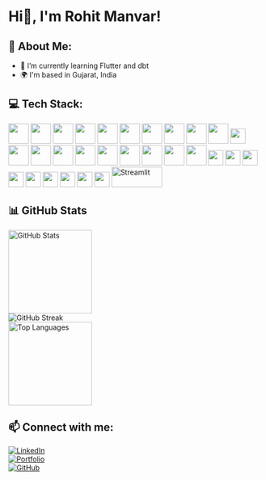 # Hi👋, I'm Rohit Manvar!

## 💫 About Me:
- 🌱 I’m currently learning Flutter and dbt  
- 🌍  I'm based in Gujarat, India
  
## 💻 Tech Stack:

<div> 
  <!-- 🌐 Languages -->
  <img src="https://cdn.jsdelivr.net/gh/devicons/devicon/icons/python/python-original.svg" width="40" height="40"/> 
  <img src="https://cdn.jsdelivr.net/gh/devicons/devicon/icons/cplusplus/cplusplus-original.svg" width="40" height="40"/> 
  <img src="https://cdn.jsdelivr.net/gh/devicons/devicon/icons/c/c-original.svg" width="40" height="40"/> 
  <img src="https://cdn.jsdelivr.net/gh/devicons/devicon/icons/java/java-original.svg" width="40" height="40"/> 
  <img src="https://cdn.jsdelivr.net/gh/devicons/devicon/icons/csharp/csharp-original.svg" width="40" height="40"/> 
  <img src="https://cdn.jsdelivr.net/gh/devicons/devicon/icons/dot-net/dot-net-original.svg" width="40" height="40"/>
  <img src="https://cdn.jsdelivr.net/gh/devicons/devicon/icons/dart/dart-original.svg" width="40" height="40"/>

  <!-- 🤖 ML / Data Science -->
  <img src="https://cdn.jsdelivr.net/gh/devicons/devicon/icons/numpy/numpy-original.svg" width="40" height="40"/> 
  <img src="https://cdn.jsdelivr.net/gh/devicons/devicon/icons/pandas/pandas-original.svg" width="40" height="40"/> 
  <img src="https://cdn.jsdelivr.net/gh/devicons/devicon/icons/tensorflow/tensorflow-original.svg" width="40" height="40"/> 
  <img src="https://img.shields.io/badge/FAISS-0467DF?style=flat-square&logo=meta&logoColor=white" height="30"/> 

  <!-- 🌍 Web & UI Development -->
  <img src="https://cdn.jsdelivr.net/gh/devicons/devicon/icons/html5/html5-original.svg" width="40" height="40"/> 
  <img src="https://cdn.jsdelivr.net/gh/devicons/devicon/icons/css3/css3-original.svg" width="40" height="40"/> 
  <img src="https://cdn.jsdelivr.net/gh/devicons/devicon/icons/javascript/javascript-original.svg" width="40" height="40"/> 
  <img src="https://cdn.jsdelivr.net/gh/devicons/devicon/icons/php/php-original.svg" width="40" height="40"/> 
  <img src="https://cdn.jsdelivr.net/gh/devicons/devicon/icons/flutter/flutter-original.svg" width="40" height="40"/> 
  <img src="https://cdn.jsdelivr.net/gh/devicons/devicon/icons/firebase/firebase-plain.svg" width="40" height="40"/> 
  <img src="https://cdn.jsdelivr.net/gh/devicons/devicon/icons/mysql/mysql-original.svg" width="40" height="40"/> 
  <img src="https://cdn.jsdelivr.net/gh/devicons/devicon/icons/git/git-original.svg" width="40" height="40"/> 
  <img src="https://cdn.jsdelivr.net/gh/devicons/devicon/icons/flask/flask-original.svg" width="40" height="40"/> 

  <!-- 🛠 Frameworks / Tools (Badges) -->
  <img src="https://img.shields.io/badge/Firebase-FFCA28?style=flat-square&logo=firebase&logoColor=white" height="30"/> 
  <img src="https://img.shields.io/badge/Swing-ED8B00?style=flat-square&logo=java&logoColor=white" height="30"/> 
  <img src="https://img.shields.io/badge/JSP-007396?style=flat-square&logo=apachetomcat&logoColor=white" height="30"/> 
  <img src="https://img.shields.io/badge/Servlet-00599C?style=flat-square&logo=java&logoColor=white" height="30"/> 
  <img src="https://img.shields.io/badge/NetBeans-1B6AC6?style=flat-square&logo=apache&logoColor=white" height="30"/> 
  <img src="https://img.shields.io/badge/Render-000000?style=flat-square&logo=render&logoColor=white" height="30"/> 
  <img src="https://img.shields.io/badge/FastAPI-009688?style=flat-square&logo=fastapi&logoColor=white" height="30"/>
  <img src="https://img.shields.io/badge/Redis-DC382D?style=flat-square&logo=redis&logoColor=white" height="30"/>
  <img src="https://img.shields.io/badge/JWT-000000?style=flat-square&logo=jsonwebtokens&logoColor=white" height="30"/>
  <img src="https://streamlit.io/images/brand/streamlit-logo-secondary-colormark-darktext.svg" alt="Streamlit" width="100" height="40"/> 
</div>


## 📊 GitHub Stats

<div>
  <img src="https://github-readme-stats.vercel.app/api?username=rohitmanvar&show_icons=true&theme=tokyonight&hide_border=true&count_private=true" alt="GitHub Stats" height="165">
</div>
<div>
  <img src="https://streak-stats.demolab.com/?user=rohitmanvar&theme=tokyonight&hide_border=true" alt="GitHub Streak"><br>
  <img src="https://github-readme-stats.vercel.app/api/top-langs/?username=rohitmanvar&layout=compact&theme=tokyonight&hide_border=true" alt="Top Languages" height="165">
</div>

## 📫 Connect with me:
<div>  
  
[![LinkedIn](https://img.shields.io/badge/LinkedIn-0077B5?style=for-the-badge&logo=linkedin&logoColor=white)](https://www.linkedin.com/in/rohit-manvar-141261216/)  
[![Portfolio](https://img.shields.io/badge/Portfolio-000000?style=for-the-badge&logo=About.me&logoColor=white)](https://rohitmanvar.github.io/portfolio)  
[![GitHub](https://img.shields.io/badge/GitHub-100000?style=for-the-badge&logo=github&logoColor=white)](https://github.com/rohitmanvar)

</div>
